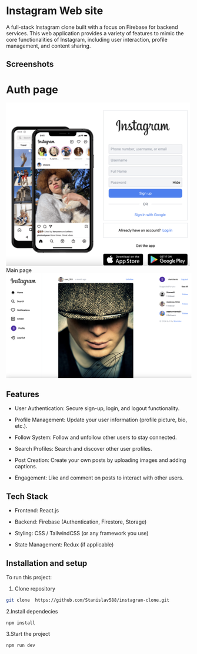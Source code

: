 # Instagram Web site

A full-stack Instagram clone built with a focus on Firebase for backend services. This web application provides a variety of features to mimic the core functionalities of Instagram, including user interaction, profile management, and content sharing.

## Screenshots
<div class="flex">
<h1>Auth page</h1>
<img src="https://github.com/Stanislav588/instagram-clone/blob/main/auth-page.png" width="500" />
  Main page
<img src="https://github.com/Stanislav588/instagram-clone/blob/main/main-page.png" width="700" />
</div>

## Features

- User Authentication: Secure sign-up, login, and logout functionality.

- Profile Management: Update your user information (profile picture, bio, etc.).

- Follow System: Follow and unfollow other users to stay connected.

- Search Profiles: Search and discover other user profiles.

- Post Creation: Create your own posts by uploading images and adding captions.

- Engagement: Like and comment on posts to interact with other users.

## Tech Stack

- Frontend: React.js

- Backend: Firebase (Authentication, Firestore, Storage)

- Styling: CSS / TailwindCSS (or any framework you use)

- State Management: Redux (if applicable)

## Installation and setup

To run this project:

1. Clone repository

```bash
git clone  https://github.com/Stanislav588/instagram-clone.git

```

2.Install dependecies

```
npm install
```

3.Start the project

```
npm run dev
```
